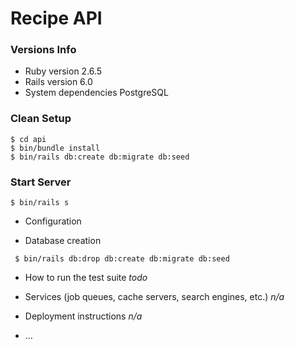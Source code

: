# Recipe API

### Versions Info

* Ruby version
2.6.5
* Rails version
6.0
* System dependencies
PostgreSQL

### Clean Setup
```
$ cd api
$ bin/bundle install
$ bin/rails db:create db:migrate db:seed
```
### Start Server
```
$ bin/rails s
```

* Configuration

* Database creation

``` $ bin/rails db:drop db:create db:migrate db:seed```

* How to run the test suite
_todo_

* Services (job queues, cache servers, search engines, etc.)
_n/a_
* Deployment instructions
_n/a_
* ...